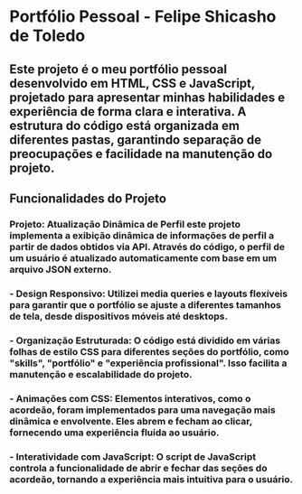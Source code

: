 # Portfólio Pessoal - Felipe Shicasho de Toledo
## Este projeto é o meu portfólio pessoal desenvolvido em HTML, CSS e JavaScript, projetado para apresentar minhas habilidades e experiência de forma clara e interativa. A estrutura do código está organizada em diferentes pastas, garantindo separação de preocupações e facilidade na manutenção do projeto.

## Funcionalidades do Projeto
### Projeto: Atualização Dinâmica de Perfil este projeto implementa a exibição dinâmica de informações de perfil a partir de dados obtidos via API. Através do código, o perfil de um usuário é atualizado automaticamente com base em um arquivo JSON externo.


### - Design Responsivo: Utilizei media queries e layouts flexíveis para garantir que o portfólio se ajuste a diferentes tamanhos de tela, desde dispositivos móveis até desktops.
### - Organização Estruturada: O código está dividido em várias folhas de estilo CSS para diferentes seções do portfólio, como "skills", "portfólio" e "experiência profissional". Isso facilita a manutenção e escalabilidade do projeto.
### - Animações com CSS: Elementos interativos, como o acordeão, foram implementados para uma navegação mais dinâmica e envolvente. Eles abrem e fecham ao clicar, fornecendo uma experiência fluida ao usuário.
### - Interatividade com JavaScript: O script de JavaScript controla a funcionalidade de abrir e fechar das seções do acordeão, tornando a experiência mais intuitiva para o usuário.
